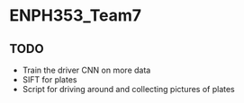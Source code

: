 # ENPH353_Team7
## TODO
* Train the driver CNN on more data
* SIFT for plates
* Script for driving around and collecting pictures of plates
